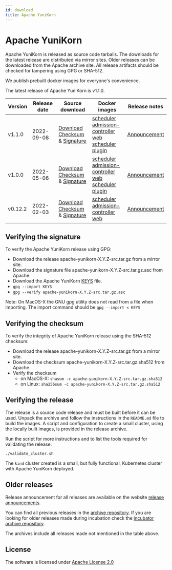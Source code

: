```yaml
---
id: download
title: Apache YuniKorn
---
```


<!--
Licensed to the Apache Software Foundation (ASF) under one
or more contributor license agreements.  See the NOTICE file
distributed with this work for additional information
regarding copyright ownership.  The ASF licenses this file
to you under the Apache License, Version 2.0 (the
"License"); you may not use this file except in compliance
with the License.  You may obtain a copy of the License at

  http://www.apache.org/licenses/LICENSE-2.0

Unless required by applicable law or agreed to in writing,
software distributed under the License is distributed on an
"AS IS" BASIS, WITHOUT WARRANTIES OR CONDITIONS OF ANY
KIND, either express or implied.  See the License for the
specific language governing permissions and limitations
under the License.
-->

# Apache YuniKorn

Apache YuniKorn is released as source code tarballs.
The downloads for the latest release are distributed via mirror sites.
Older releases can be downloaded from the Apache archive site.
All release artifacts should be checked for tampering using GPG or SHA-512.

We publish prebuilt docker images for everyone's convenience.

The latest release of Apache YuniKorn is v1.1.0.

| Version | Release date | Source download                                                                                                                                                                                                                                                                                                                                                              | Docker images                                                                                                                                                                                                                                                                                                                                                                                                                                                                                                                                                                                                                                                          | Release notes                            |
|---------|--------------|------------------------------------------------------------------------------------------------------------------------------------------------------------------------------------------------------------------------------------------------------------------------------------------------------------------------------------------------------------------------------|------------------------------------------------------------------------------------------------------------------------------------------------------------------------------------------------------------------------------------------------------------------------------------------------------------------------------------------------------------------------------------------------------------------------------------------------------------------------------------------------------------------------------------------------------------------------------------------------------------------------------------------------------------------------|------------------------------------------|
| v1.1.0  | 2022-09-08   | [Download](https://www.apache.org/dyn/closer.lua/yunikorn/1.1.0/apache-yunikorn-1.1.0-src.tar.gz) <br />[Checksum](https://downloads.apache.org/yunikorn/1.1.0/apache-yunikorn-1.1.0-src.tar.gz.sha512) & [Signature](https://downloads.apache.org/yunikorn/1.1.0/apache-yunikorn-1.1.0-src.tar.gz.asc)                                                                      | [scheduler](https://hub.docker.com/layers/apache/yunikorn/scheduler-1.1.0/images/sha256-5a45cede355b4c1d0016ba81b317e12a7608ac5de4779892f8c7fa53adf5d739) <br />[admission-controller](https://hub.docker.com/layers/apache/yunikorn/admission-1.1.0/images/sha256-4389c126f252671e55bdac16e1bcfe7f83ef4ea7c3e83d333c81508920da825c) <br />[web](https://hub.docker.com/layers/apache/yunikorn/web-1.1.0/images/sha256-3f3075161283d8a78f4849f8163104d7db3e7bd3a467163729fb401421ac670f) <br />[scheduler plugin](https://hub.docker.com/layers/apache/yunikorn/scheduler-plugin-1.0.0/images/sha256-f7b2a186b3088e269842c415e1fe1c2afa8835e24a98fa85097e6be5c234712b) | [Announcement](/release-announce/1.1.0)  |
| v1.0.0  | 2022-05-06   | [Download](https://archive.apache.org/dist/yunikorn/1.0.0/apache-yunikorn-1.0.0-src.tar.gz) <br />[Checksum](https://archive.apache.org/dist/yunikorn/1.0.0/apache-yunikorn-1.0.0-src.tar.gz.sha512) & [Signature](https://archive.apache.org/dist/yunikorn/1.0.0/apache-yunikorn-1.0.0-src.tar.gz.sha512)                                                                      | [scheduler](https://hub.docker.com/layers/apache/yunikorn/scheduler-1.0.0/images/sha256-a38ef737337798a6597c56637efc5eeae1701898eb94c4c43e638cbdb9ad782c) <br />[admission-controller](https://hub.docker.com/layers/apache/yunikorn/admission-1.0.0/images/sha256-2673539c26c42a1607fbf7eba9f11d7e9737eb21e90c20eafdbcc4367d07d7a6) <br />[web](https://hub.docker.com/layers/apache/yunikorn/web-1.0.0/images/sha256-10cb381da02db65c05e9ef2a712ddd28d36d67ee8cb127dd95f14603707db5d9) <br />[scheduler plugin](https://hub.docker.com/layers/apache/yunikorn/scheduler-plugin-1.0.0/images/sha256-f7b2a186b3088e269842c415e1fe1c2afa8835e24a98fa85097e6be5c234712b) | [Announcement](/release-announce/1.0.0)  |
| v0.12.2 | 2022-02-03   | [Download](https://archive.apache.org/dist/incubator/yunikorn/0.12.2/apache-yunikorn-0.12.2-incubating-src.tar.gz) <br />[Checksum](https://archive.apache.org/dist/incubator/yunikorn/0.12.2/apache-yunikorn-0.12.2-incubating-src.tar.gz.sha512) & [Signature](https://archive.apache.org/dist/incubator/yunikorn/0.12.2/apache-yunikorn-0.12.2-incubating-src.tar.gz.asc) | [scheduler](https://hub.docker.com/layers/apache/yunikorn/scheduler-0.12.2/images/sha256-aa2de246fc48a6a9859f0cc1b9fb66c4a0928a5af5925494b68ca755c69e830b) <br />[admission-controller](https://hub.docker.com/layers/apache/yunikorn/admission-0.12.2/images/sha256-0270b1912b5da05db635d1952608f04166e892385e879a16940d963bd1c79bd4) <br />[web](https://hub.docker.com/layers/apache/yunikorn/web-0.12.2/images/sha256-7c886a967d04c3a8df14a3ededf15e14af7db8cd7bea85ca4b935a5c9a0f0243)                                                                                                                                                                            | [Announcement](/release-announce/0.12.2) |

## Verifying the signature

To verify the Apache YuniKorn release using GPG:

- Download the release apache-yunikorn-X.Y.Z-src.tar.gz from a mirror site.
- Download the signature file apache-yunikorn-X.Y.Z-src.tar.gz.asc from Apache.
- Download the Apache YuniKorn [KEYS](https://downloads.apache.org/yunikorn/KEYS) file.
- `gpg --import KEYS`
- `gpg --verify apache-yunikorn-X.Y.Z-src.tar.gz.asc`

Note: On MacOS-X the GNU gpg utility does not read from a file when importing.
The import command should be `gpg --import < KEYS`   

## Verifying the checksum

To verify the integrity of Apache YuniKorn release using the SHA-512 checksum:

- Download the release apache-yunikorn-X.Y.Z-src.tar.gz from a mirror site.
- Download the checksum apache-yunikorn-X.Y.Z-src.tar.gz.sha512 from Apache.
- Verify the checksum
  - on MacOS-X: `shasum -c apache-yunikorn-X.Y.Z-src.tar.gz.sha512`
  - on Linux: `sha256sum -c apache-yunikorn-X.Y.Z-src.tar.gz.sha512`

## Verifying the release

The release is a source code release and must be built before it can be used.
Unpack the archive and follow the instructions in the `README.md` file to build the images.
A script and configuration to create a small cluster, using the locally built images, is provided in the release archive.

Run the script for more instructions and to list the tools required for validating the release:  
```shell
./validate_cluster.sh
```
The `kind` cluster created is a small, but fully functional, Kubernetes cluster with Apache YuniKorn deployed. 

## Older releases

Release announcement for all releases are available on the website [release announcements](/release-announce/).

You can find all previous releases in the [archive repository](https://archive.apache.org/dist/yunikorn/).
If you are looking for older releases made during incubation check the [incubator archive repository](https://archive.apache.org/dist/incubator/yunikorn/).

The archives include all releases made not mentioned in the table above.

## License

The software is licensed under [Apache License 2.0](https://www.apache.org/licenses/LICENSE-2.0)
